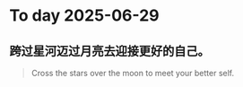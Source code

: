
# To day 2025-06-29


## 跨过星河迈过月亮去迎接更好的自己。
> Cross the stars over the moon to meet your better self.

    